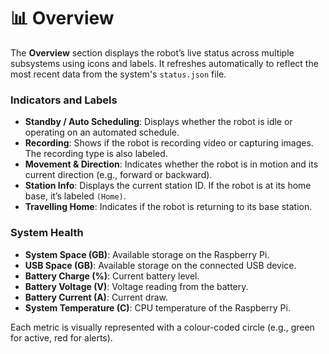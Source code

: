 # 📊 Overview

The **Overview** section displays the robot’s live status across multiple subsystems using icons and labels. It refreshes automatically to reflect the most recent data from the system's `status.json` file.

### Indicators and Labels

- **Standby / Auto Scheduling**: Displays whether the robot is idle or operating on an automated schedule.
- **Recording**: Shows if the robot is recording video or capturing images. The recording type is also labeled.
- **Movement & Direction**: Indicates whether the robot is in motion and its current direction (e.g., forward or backward).
- **Station Info**: Displays the current station ID. If the robot is at its home base, it’s labeled `(Home)`.
- **Travelling Home**: Indicates if the robot is returning to its base station.

### System Health

- **System Space (GB)**: Available storage on the Raspberry Pi.
- **USB Space (GB)**: Available storage on the connected USB device.
- **Battery Charge (%)**: Current battery level.
- **Battery Voltage (V)**: Voltage reading from the battery.
- **Battery Current (A)**: Current draw.
- **System Temperature (C)**: CPU temperature of the Raspberry Pi.

Each metric is visually represented with a colour-coded circle (e.g., green for active, red for alerts).